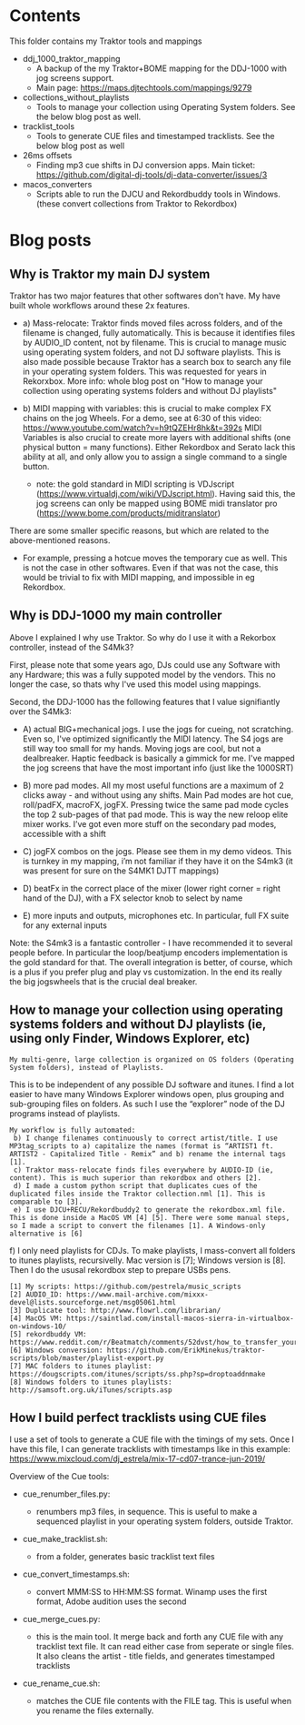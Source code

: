 
# Contents

This folder contains my Traktor tools and mappings

* ddj_1000_traktor_mapping
  * A backup of the my Traktor+BOME mapping for the DDJ-1000 with jog screens support.
  * Main page: https://maps.djtechtools.com/mappings/9279
*  collections_without_playlists
   * Tools to manage your collection using Operating System folders. See the below blog post as well.
* tracklist_tools
  * Tools to generate CUE files and timestamped tracklists. See the below blog post as well
* 26ms offsets
  * Finding mp3 cue shifts in DJ conversion apps. Main ticket: https://github.com/digital-dj-tools/dj-data-converter/issues/3
* macos_converters
  * Scripts able to run the DJCU and Rekordbuddy tools in Windows. (these convert collections from Traktor to Rekordbox)



# Blog posts

## Why is Traktor my main DJ system

Traktor has two major features that other softwares don't have. My have built whole workflows around these 2x features.

* a) Mass-relocate: Traktor finds moved files across folders, and of the filename is changed, fully automatically. 
This is because it identifies files by AUDIO_ID content, not by filename. This is crucial to manage music using operating system folders, and not DJ software playlists.
This is also made possible because Traktor has a search box to search any file in your operating system folders. This was requested for years in Rekorxbox.
More info: whole blog post on "How to manage your collection using operating systems folders and without DJ playlists"

* b) MIDI mapping with variables: this is crucial to make complex FX chains on the jog Wheels. 
For a demo, see at 6:30 of this video: https://www.youtube.com/watch?v=h9tQZEHr8hk&t=392s
MIDI Variables is also crucial to create more layers with additional shifts (one physical button = many functions). 
Either Rekordbox and Serato lack this ability at all, and only allow you to assign a single command to a single button.
 
  * note: the gold standard in MIDI scripting is VDJscript (https://www.virtualdj.com/wiki/VDJscript.html). Having said this, the jog screens can only be mapped using BOME midi translator pro (https://www.bome.com/products/miditranslator)

There are some smaller specific reasons, but which are related to the above-mentioned reasons. 
* For example, pressing a hotcue moves the temporary cue as well. This is not the case in other softwares.
Even if that was not the case, this would be trivial to fix with MIDI mapping, and impossible in eg Rekordbox.
 

## Why is DDJ-1000 my main controller

Above I explained I why use Traktor. So why do I use it with a Rekorbox controller, instead of the S4Mk3?

First, please note that some years ago, DJs could use any Software with any Hardware; this was a fully suppoted model by the vendors. 
This no longer the case, so thats why I've used this model using mappings.

Second, the DDJ-1000 has the following features that I value signifiantly over the S4Mk3:

* A) actual BIG+mechanical jogs. I use the jogs for cueing, not scratching. Even so, I've optimized significantly the MIDI latency. 
  The S4 jogs are still way too small for my hands. Moving jogs are cool, but not a dealbreaker. Haptic feedback is basically a gimmick for me.
  I've mapped the jog screens that have the most important info (just like the 1000SRT)
  
* B) more pad modes. All my most useful functions are a maximum of 2 clicks away - and without using any shifts. 
  Main Pad modes are hot cue, roll/padFX, macroFX, jogFX. Pressing twice the same pad mode cycles the top 2 sub-pages of that pad mode. This is way the new reloop elite mixer works. 
  I’ve got even more stuff on the secondary pad modes, accessible with a shift 

* C) jogFX combos on the jogs. Please see them in my demo videos. This is turnkey in my mapping, i’m not familiar if they have it on the S4mk3 (it was present for sure on the S4MK1 DJTT mappings)

* D) beatFx in the correct place of the mixer (lower right corner = right hand of the DJ), with a FX selector knob to select by name

* E) more inputs and outputs, microphones etc. In particular, full FX suite for any external inputs

Note: the S4mk3 is a fantastic controller - I have recommended it to several people before. In particular the loop/beatjump encoders implementation is the gold standard for that. 
The overall integration is better, of course, which is a plus if you prefer plug and play vs customization. 
In the end its really the big jogswheels that is the crucial deal breaker.

 
## How to manage your collection using operating systems folders and without DJ playlists (ie, using only Finder, Windows Explorer, etc) 

	My multi-genre, large collection is organized on OS folders (Operating System folders), instead of Playlists. 
  
  This is to be independent of any possible DJ software and itunes. I find a lot easier to have many Windows Explorer windows open, plus grouping and sub-grouping files on folders. 
  As such I use the “explorer” node of the DJ programs instead of playlists.

	My workflow is fully automated:
	 b) I change filenames continuously to correct artist/title. I use MP3tag_scripts to a) capitalize the names (format is “ARTIST1 ft. ARTIST2 - Capitalized Title - Remix” and b) rename the internal tags  [1].
	 c) Traktor mass-relocate finds files everywhere by AUDIO-ID (ie, content). This is much superior than rekordbox and others [2].
	 d) I made a custom python script that duplicates cues of the duplicated files inside the Traktor collection.nml [1]. This is comparable to [3].
	 e) I use DJCU+RECU/Rekordbuddy2 to generate the rekordbox.xml file. This is done inside a MacOS VM [4] [5]. There were some manual steps, so I made a script to convert the filenames [1]. A Windows-only alternative is [6]
   f) I only need playlists for CDJs. To make playlists, I mass-convert all folders to itunes playlists, recursivelly. Mac version is [7]; Windows version is [8]. Then I do the ususal rekordbox step to prepare USBs pens.

   
	[1] My scripts: https://github.com/pestrela/music_scripts 
	[2] AUDIO_ID: https://www.mail-archive.com/mixxx-devel@lists.sourceforge.net/msg05061.html
	[3] Duplicate tool: http://www.flowrl.com/librarian/
	[4] MacOS VM: https://saintlad.com/install-macos-sierra-in-virtualbox-on-windows-10/
	[5] rekordbuddy VM: https://www.reddit.com/r/Beatmatch/comments/52dvst/how_to_transfer_your_windowsbased_dj_library_from/
	[6] Windows conversion:	https://github.com/ErikMinekus/traktor-scripts/blob/master/playlist-export.py
	[7] MAC folders to itunes playlist: https://dougscripts.com/itunes/scripts/ss.php?sp=droptoaddnmake
	[8] Windows folders to itunes playlists: http://samsoft.org.uk/iTunes/scripts.asp
 
 
## How I build perfect tracklists using CUE files

I use a set of tools to generate a CUE file with the timings of my sets.
Once I have this file, I can generate tracklists with timestamps like in this example: https://www.mixcloud.com/dj_estrela/mix-17-cd07-trance-jun-2019/


Overview of the Cue tools:

* cue_renumber_files.py:
  * renumbers mp3 files, in sequence. This is useful to make a sequenced playlist in your operating system folders, outside Traktor.

* cue_make_tracklist.sh:
  * from a folder, generates basic tracklist text files

* cue_convert_timestamps.sh:
  * convert MMM:SS to HH:MM:SS format. Winamp uses the first format, Adobe audition uses the second 

* cue_merge_cues.py: 
  * this is the main tool. It merge back and forth any CUE file with any tracklist text file. 
    It can read either case from seperate or single files. It also cleans the artist - title fields, and generates timestamped tracklists 

* cue_rename_cue.sh: 
  *  matches the CUE file contents with the FILE tag. This is useful when you rename the files externally.



  
